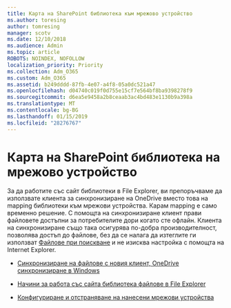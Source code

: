 ```yaml
---
title: Карта на SharePoint библиотека към мрежово устройство
ms.author: toresing
author: tomresing
manager: scotv
ms.date: 12/10/2018
ms.audience: Admin
ms.topic: article
ROBOTS: NOINDEX, NOFOLLOW
localization_priority: Priority
ms.collection: Adm_O365
ms.custom: Adm_O365
ms.assetid: b249dddd-87fb-4e07-a4f8-05a0dc521a47
ms.openlocfilehash: d04740c019f0d755e15cf7e564bf8ba9398278f9
ms.sourcegitcommit: d6ea5e9458a2b8ceaab3ac4bd483e1130b9a398a
ms.translationtype: MT
ms.contentlocale: bg-BG
ms.lasthandoff: 01/15/2019
ms.locfileid: "28276767"
---
```

# <a name="map-a-sharepoint-library-to-a-network-drive"></a>Карта на SharePoint библиотека на мрежово устройство

За да работите със сайт библиотеки в File Explorer, ви препоръчваме да използвате клиента за синхронизиране на OneDrive вместо това на mapping библиотеки към мрежови устройства. Карам mapping е само временно решение. С помощта на синхронизиране клиент прави файловете достъпни за потребителите дори когато сте офлайн. Клиента на синхронизиране също така осигурява по-добра производителност, позволява достъп до файлове, без да се налага да изтеглите ги използват [Файлове при поискване](https://support.office.com/en-us/article/Learn-about-OneDrive-Files-On-Demand-0E6860D3-D9F3-4971-B321-7092438FB38E) и не изисква настройка с помощта на Internet Explorer. 
  
- [Синхронизиране на файлове с новия клиент, OneDrive синхронизиране в Windows](https://go.microsoft.com/fwlink/?linkid=866427)
    
- [Начини за работа със сайта библиотека файлове в File Explorer](https://go.microsoft.com/fwlink/?linkid=866291)
    
- [Конфигуриране и отстраняване на нанесени мрежови устройства](https://support.microsoft.com/kb/2616712)
    

